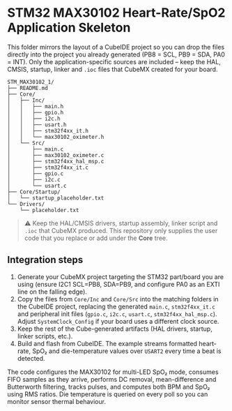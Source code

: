 # STM32 MAX30102 Heart-Rate/SpO2 Application Skeleton

This folder mirrors the layout of a CubeIDE project so you can drop the
files directly into the project you already generated (PB8 = SCL, PB9 = SDA,
PA0 = INT).  Only the application-specific sources are included – keep the
HAL, CMSIS, startup, linker and `.ioc` files that CubeMX created for your
board.

```
STM_MAX30102_1/
├── README.md
├── Core/
│   ├── Inc/
│   │   ├── main.h
│   │   ├── gpio.h
│   │   ├── i2c.h
│   │   ├── usart.h
│   │   ├── stm32f4xx_it.h
│   │   └── max30102_oximeter.h
│   └── Src/
│       ├── main.c
│       ├── max30102_oximeter.c
│       ├── stm32f4xx_hal_msp.c
│       ├── stm32f4xx_it.c
│       ├── gpio.c
│       ├── i2c.c
│       └── usart.c
├── Core/Startup/
│   └── startup_placeholder.txt
└── Drivers/
    └── placeholder.txt
```

> ⚠️ Keep the HAL/CMSIS drivers, startup assembly, linker script and `.ioc`
> that CubeMX produced.  This repository only supplies the user code that you
> replace or add under the **Core** tree.

## Integration steps

1. Generate your CubeMX project targeting the STM32 part/board you are using
   (ensure I2C1 SCL=PB8, SDA=PB9, and configure PA0 as an EXTI line on the
   falling edge).
2. Copy the files from `Core/Inc` and `Core/Src` into the matching folders in
   the CubeIDE project, replacing the generated `main.c`, `stm32f4xx_it.c`
   and peripheral init files (`gpio.c`, `i2c.c`, `usart.c`, `stm32f4xx_hal_msp.c`).
   Adjust `SystemClock_Config` if your board uses a different clock source.
3. Keep the rest of the Cube-generated artifacts (HAL drivers, startup, linker
   scripts, etc.).
4. Build and flash from CubeIDE.  The example streams formatted heart-rate,
   SpO₂ and die-temperature values over `USART2` every time a beat is detected.

The code configures the MAX30102 for multi-LED SpO₂ mode, consumes FIFO samples
as they arrive, performs DC removal, mean-difference and Butterworth filtering,
tracks pulses, and computes both BPM and SpO₂ using RMS ratios.  Die temperature
is queried on every poll so you can monitor sensor thermal behaviour.

